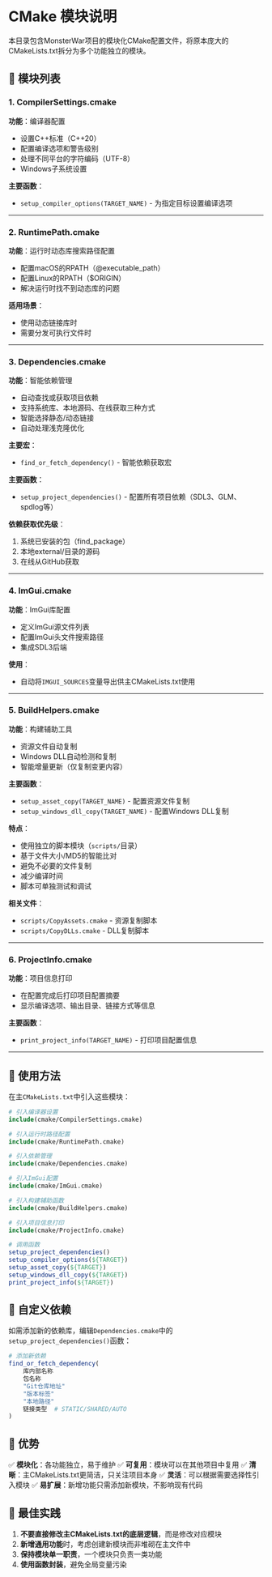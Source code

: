 # CMake 模块说明

本目录包含MonsterWar项目的模块化CMake配置文件，将原本庞大的CMakeLists.txt拆分为多个功能独立的模块。

## 📁 模块列表

### 1. CompilerSettings.cmake
**功能**：编译器配置
- 设置C++标准（C++20）
- 配置编译选项和警告级别
- 处理不同平台的字符编码（UTF-8）
- Windows子系统设置

**主要函数**：
- `setup_compiler_options(TARGET_NAME)` - 为指定目标设置编译选项

---

### 2. RuntimePath.cmake
**功能**：运行时动态库搜索路径配置
- 配置macOS的RPATH（@executable_path）
- 配置Linux的RPATH（$ORIGIN）
- 解决运行时找不到动态库的问题

**适用场景**：
- 使用动态链接库时
- 需要分发可执行文件时

---

### 3. Dependencies.cmake
**功能**：智能依赖管理
- 自动查找或获取项目依赖
- 支持系统库、本地源码、在线获取三种方式
- 智能选择静态/动态链接
- 自动处理浅克隆优化

**主要宏**：
- `find_or_fetch_dependency()` - 智能依赖获取宏

**主要函数**：
- `setup_project_dependencies()` - 配置所有项目依赖（SDL3、GLM、spdlog等）

**依赖获取优先级**：
1. 系统已安装的包（find_package）
2. 本地external/目录的源码
3. 在线从GitHub获取

---

### 4. ImGui.cmake
**功能**：ImGui库配置
- 定义ImGui源文件列表
- 配置ImGui头文件搜索路径
- 集成SDL3后端

**使用**：
- 自动将`IMGUI_SOURCES`变量导出供主CMakeLists.txt使用

---

### 5. BuildHelpers.cmake
**功能**：构建辅助工具
- 资源文件自动复制
- Windows DLL自动检测和复制
- 智能增量更新（仅复制变更内容）

**主要函数**：
- `setup_asset_copy(TARGET_NAME)` - 配置资源文件复制
- `setup_windows_dll_copy(TARGET_NAME)` - 配置Windows DLL复制

**特点**：
- 使用独立的脚本模块（`scripts/`目录）
- 基于文件大小/MD5的智能比对
- 避免不必要的文件复制
- 减少编译时间
- 脚本可单独测试和调试

**相关文件**：
- `scripts/CopyAssets.cmake` - 资源复制脚本
- `scripts/CopyDLLs.cmake` - DLL复制脚本

---

### 6. ProjectInfo.cmake
**功能**：项目信息打印
- 在配置完成后打印项目配置摘要
- 显示编译选项、输出目录、链接方式等信息

**主要函数**：
- `print_project_info(TARGET_NAME)` - 打印项目配置信息

---

## 🚀 使用方法

在主`CMakeLists.txt`中引入这些模块：

```cmake
# 引入编译器设置
include(cmake/CompilerSettings.cmake)

# 引入运行时路径配置
include(cmake/RuntimePath.cmake)

# 引入依赖管理
include(cmake/Dependencies.cmake)

# 引入ImGui配置
include(cmake/ImGui.cmake)

# 引入构建辅助函数
include(cmake/BuildHelpers.cmake)

# 引入项目信息打印
include(cmake/ProjectInfo.cmake)

# 调用函数
setup_project_dependencies()
setup_compiler_options(${TARGET})
setup_asset_copy(${TARGET})
setup_windows_dll_copy(${TARGET})
print_project_info(${TARGET})
```

## 🔧 自定义依赖

如需添加新的依赖库，编辑`Dependencies.cmake`中的`setup_project_dependencies()`函数：

```cmake
# 添加新依赖
find_or_fetch_dependency(
    库内部名称
    包名称
    "Git仓库地址"
    "版本标签"
    "本地路径"
    链接类型  # STATIC/SHARED/AUTO
)
```

## 📝 优势

✅ **模块化**：各功能独立，易于维护
✅ **可复用**：模块可以在其他项目中复用
✅ **清晰**：主CMakeLists.txt更简洁，只关注项目本身
✅ **灵活**：可以根据需要选择性引入模块
✅ **易扩展**：新增功能只需添加新模块，不影响现有代码

## 🎯 最佳实践

1. **不要直接修改主CMakeLists.txt的底层逻辑**，而是修改对应模块
2. **新增通用功能**时，考虑创建新模块而非堆砌在主文件中
3. **保持模块单一职责**，一个模块只负责一类功能
4. **使用函数封装**，避免全局变量污染

